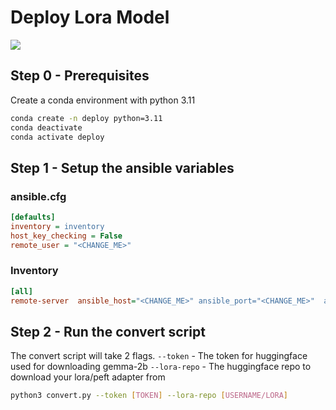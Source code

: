 # Deploy Lora Model

<img src="https://cdn.mlx.institute/assets/ansible-deploy-llama.cpp" >

## Step 0 - Prerequisites
Create a conda environment with python 3.11
```bash
conda create -n deploy python=3.11
conda deactivate
conda activate deploy
```

## Step 1 - Setup the ansible variables

### ansible.cfg
```ini
[defaults]
inventory = inventory
host_key_checking = False
remote_user = "<CHANGE_ME>"
```

### Inventory
```ini
[all]
remote-server  ansible_host="<CHANGE_ME>" ansible_port="<CHANGE_ME>"  ansible_ssh_private_key_file="<CHANGE_ME>"
```

## Step 2 - Run the convert script
The convert script will take 2 flags.
`--token`     - The token for huggingface used for downloading gemma-2b
`--lora-repo` - The huggingface repo to download your lora/peft adapter from
```bash
python3 convert.py --token [TOKEN] --lora-repo [USERNAME/LORA]
```